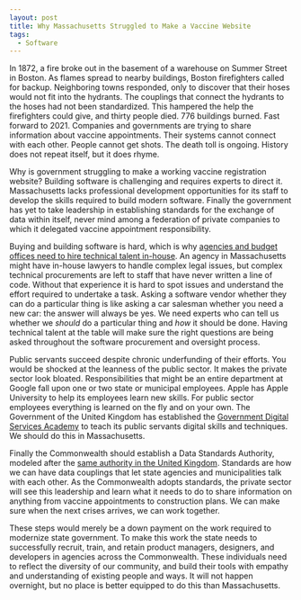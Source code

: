 ```yaml
---
layout: post
title: Why Massachusetts Struggled to Make a Vaccine Website
tags:
  - Software
---
```

In 1872, a fire broke out in the basement of a warehouse on Summer Street in Boston. As flames spread to nearby buildings, Boston firefighters called for backup. Neighboring towns responded, only to discover that their hoses would not fit into the hydrants. The couplings that connect the hydrants to the hoses had not been standardized. This hampered the help the firefighters could give, and thirty people died. 776 buildings burned. Fast forward to 2021. Companies and governments are trying to share information about vaccine appointments. Their systems cannot connect with each other. People cannot get shots. The death toll is ongoing. History does not repeat itself, but it does rhyme.

Why is government struggling to make a working vaccine registration website? Building software is challenging and requires experts to direct it. Massachusetts lacks professional development opportunities for its staff to develop the skills required to build modern software. Finally the government has yet to take leadership in establishing standards for the exchange of data within itself, never mind among a federation of private companies to which it delegated vaccine appointment responsibility.

Buying and building software is hard, which is why [agencies and budget offices need to hire technical talent in-house](https://github.com/18F/technology-budgeting/blob/master/handbook.md#hire-tech-talent-in-house). An agency in Massachusetts might have in-house lawyers to handle complex legal issues, but complex technical procurements are left to staff that have never written a line of code. Without that experience it is hard to spot issues and understand the effort required to undertake a task. Asking a software vendor whether they can do a particular thing is like asking a car salesman whether you need a new car: the answer will always be yes. We need experts who can tell us whether we *should* do a particular thing and *how* it should be done. Having technical talent at the table will make sure the right questions are being asked throughout the software procurement and oversight process.

Public servants succeed despite chronic underfunding of their efforts. You would be shocked at the leanness of the public sector. It makes the private sector look bloated. Responsibilities that might be an entire department at Google fall upon one or two state or municipal employees. Apple has Apple University to help its employees learn new skills. For public sector employees everything is learned on the fly and on your own. The Government of the United Kingdom has established the [Government Digital Services Academy](https://www.gov.uk/government/collections/gds-academy-course-descriptions) to teach its public servants digital skills and techniques. We should do this in Massachusetts.

Finally the Commonwealth should establish a Data Standards Authority, modeled after the [same authority in the United Kingdom](https://www.gov.uk/government/groups/data-standards-authority). Standards are how we can have data couplings that let state agencies and municipalities talk with each other. As the Commonwealth adopts standards, the private sector will see this leadership and learn what it needs to do to share information on anything from vaccine appointments to construction plans. We can make sure when the next crises arrives, we can work together.

These steps would merely be a down payment on the work required to modernize state government. To make this work the state needs to successfully recruit, train, and retain product managers, designers, and developers in agencies across the Commonwealth. These individuals need to reflect the diversity of our community, and build their tools with empathy and understanding of existing people and ways. It will not happen overnight, but no place is better equipped to do this than Massachusetts. 
